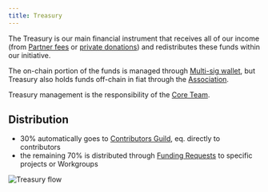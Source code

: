 ```yaml
---
title: Treasury
---
```


The Treasury is our main financial instrument that receives all of our income (from [Partner fees](/partners) or [private donations](/donate)) and redistributes these funds within our initiative.

The on-chain portion of the funds is managed through [Multi-sig wallet](/core-team/multisig), but Treasury also holds funds off-chain in fiat through the [Association](/association).

Treasury management is the responsibility of the [Core Team](/core-team).

## Distribution
* 30% automatically goes to [Contributors Guild](/guild), eq. directly to contributors
* the remaining 70% is distributed through [Funding Requests](/resources/funding#funding-requests) to specific projects or Workgroups

![Treasury flow](./assets/treasury-flow.png)
